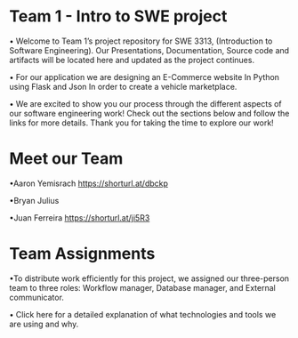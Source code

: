 # Team 1 - Intro to SWE project

• Welcome to Team 1’s project repository for SWE 3313, (Introduction to Software Engineering). Our Presentations, Documentation, Source code and artifacts will be located here and updated as the project continues.


• For our application we are designing an E-Commerce website In Python using Flask and Json In order to create a vehicle marketplace. 

• We are excited to show you our process through the different aspects of our software engineering work! Check out the sections below and follow the links for more details. Thank you for taking the time to explore our work!

# Meet our Team

•Aaron Yemisrach https://shorturl.at/dbckp

•Bryan Julius 

•Juan Ferreira https://shorturl.at/ji5R3

# Team Assignments 
•To distribute work efficiently for this project, we assigned our three-person team to three roles: Workflow manager, Database manager, and External communicator.

• Click here for a detailed explanation of what technologies and tools we are using and why.


